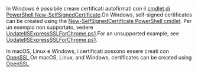 <span data-ttu-id="a1a1f-101">In Windows è possibile creare certificati autofirmati con il [cmdlet di PowerShell New-SelfSignedCertificate](/powershell/module/pkiclient/new-selfsignedcertificate?view=win10-ps).</span><span class="sxs-lookup"><span data-stu-id="a1a1f-101">On Windows, self-signed certificates can be created using the [New-SelfSignedCertificate PowerShell cmdlet](/powershell/module/pkiclient/new-selfsignedcertificate?view=win10-ps).</span></span> <span data-ttu-id="a1a1f-102">Per un esempio non supportato, vedere [UpdateIISExpressSSLForChrome.ps1](https://github.com/aspnet/Docs/tree/master/aspnetcore/includes/make-x509-cert/UpdateIISExpressSSLForChrome.ps1).</span><span class="sxs-lookup"><span data-stu-id="a1a1f-102">For an unsupported example, see [UpdateIISExpressSSLForChrome.ps1](https://github.com/aspnet/Docs/tree/master/aspnetcore/includes/make-x509-cert/UpdateIISExpressSSLForChrome.ps1).</span></span>

<span data-ttu-id="a1a1f-103">In macOS, Linux e Windows, i certificati possono essere creati con [OpenSSL](https://www.openssl.org/).</span><span class="sxs-lookup"><span data-stu-id="a1a1f-103">On macOS, Linux, and Windows, certificates can be created using [OpenSSL](https://www.openssl.org/).</span></span>
